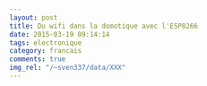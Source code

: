 ```yaml
---
layout: post
title: Du wifi dans la domotique avec l'ESP8266
date: 2015-03-19 09:14:14
tags: electronique
category: francais
comments: true
img_rel: "/~sven337/data/XXX"
---
```



